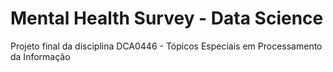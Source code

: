 # Mental Health Survey - Data Science

Projeto final da disciplina DCA0446 - Tópicos Especiais em Processamento da Informação
